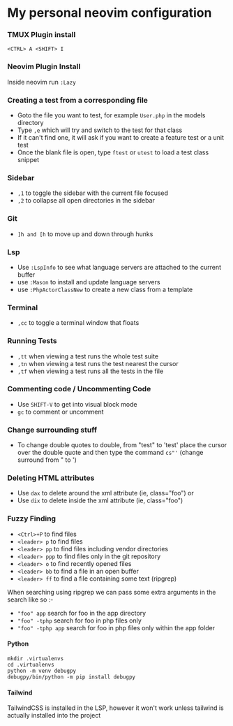 # My personal neovim configuration

### TMUX Plugin install

`<CTRL> A <SHIFT> I`

### Neovim Plugin Install

Inside neovim run `:Lazy`

### Creating a test from a corresponding file

- Goto the file you want to test, for example `User.php` in the models directory
- Type `,e` which will try and switch to the test for that class
- If it can't find one, it will ask if you want to create a feature test or a unit test
- Once the blank file is open, type `ftest` or `utest` to load a test class snippet

### Sidebar

- `,1` to toggle the sidebar with the current file focused
- `,2` to collapse all open directories in the sidebar

### Git

- `]h and [h` to move up and down through hunks

### Lsp

- Use `:LspInfo` to see what language servers are attached to the current buffer
- use `:Mason` to install and update language servers
- use `:PhpActorClassNew` to create a new class from a template

### Terminal

- `,cc` to toggle a terminal window that floats

### Running Tests

- `,tt` when viewing a test runs the whole test suite
- `,tn` when viewing a test runs the test nearest the cursor
- `,tf` when viewing a test runs all the tests in the file

### Commenting code / Uncommenting Code

- Use `SHIFT-V` to get into visual block mode
- `gc` to comment or uncomment

### Change surrounding stuff

- To change double quotes to double, from "test" to 'test' place the cursor over the double quote and then type the command `cs"'` (change surround from " to ')

### Deleting HTML attributes

- Use `dax` to delete around the xml attribute (ie, class="foo") or
- Use `dix` to delete inside the xml attribute (ie, class="foo")

### Fuzzy Finding

- `<Ctrl>+P` to find files
- `<leader> p` to find files
- `<leader> pp` to find files including vendor directories
- `<leader> ppp` to find files only in the git repository
- `<leader> o` to find recently opened files
- `<leader> bb` to find a file in an open buffer
- `<leader> ff` to find a file containing some text (ripgrep)

When searching using ripgrep we can pass some extra arguments in the search like so :-

- `"foo" app` search for foo in the app directory
- `"foo" -tphp` search for foo in php files only
- `"foo" -tphp app` search for foo in php files only within the app folder

#### Python

```
mkdir .virtualenvs
cd .virtualenvs
python -m venv debugpy
debugpy/bin/python -m pip install debugpy
```

#### Tailwind

TailwindCSS is installed in the LSP, however it won't work unless tailwind is actually installed into the project

